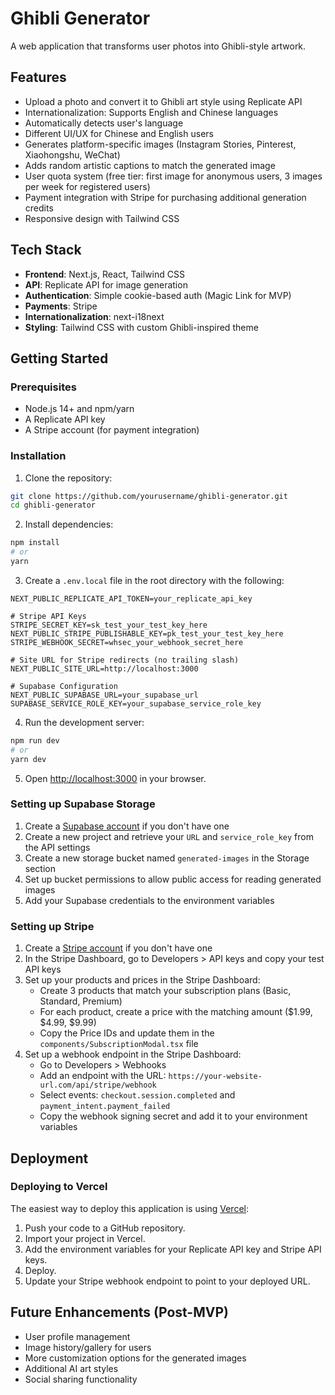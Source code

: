 # Ghibli Generator

A web application that transforms user photos into Ghibli-style artwork.

## Features

- Upload a photo and convert it to Ghibli art style using Replicate API
- Internationalization: Supports English and Chinese languages
- Automatically detects user's language
- Different UI/UX for Chinese and English users
- Generates platform-specific images (Instagram Stories, Pinterest, Xiaohongshu, WeChat)
- Adds random artistic captions to match the generated image
- User quota system (free tier: first image for anonymous users, 3 images per week for registered users)
- Payment integration with Stripe for purchasing additional generation credits
- Responsive design with Tailwind CSS

## Tech Stack

- **Frontend**: Next.js, React, Tailwind CSS
- **API**: Replicate API for image generation
- **Authentication**: Simple cookie-based auth (Magic Link for MVP)
- **Payments**: Stripe
- **Internationalization**: next-i18next
- **Styling**: Tailwind CSS with custom Ghibli-inspired theme

## Getting Started

### Prerequisites

- Node.js 14+ and npm/yarn
- A Replicate API key
- A Stripe account (for payment integration)

### Installation

1. Clone the repository:
```bash
git clone https://github.com/yourusername/ghibli-generator.git
cd ghibli-generator
```

2. Install dependencies:
```bash
npm install
# or
yarn
```

3. Create a `.env.local` file in the root directory with the following:
```
NEXT_PUBLIC_REPLICATE_API_TOKEN=your_replicate_api_key

# Stripe API Keys
STRIPE_SECRET_KEY=sk_test_your_test_key_here
NEXT_PUBLIC_STRIPE_PUBLISHABLE_KEY=pk_test_your_test_key_here
STRIPE_WEBHOOK_SECRET=whsec_your_webhook_secret_here

# Site URL for Stripe redirects (no trailing slash)
NEXT_PUBLIC_SITE_URL=http://localhost:3000

# Supabase Configuration
NEXT_PUBLIC_SUPABASE_URL=your_supabase_url
SUPABASE_SERVICE_ROLE_KEY=your_supabase_service_role_key
```

4. Run the development server:
```bash
npm run dev
# or
yarn dev
```

5. Open [http://localhost:3000](http://localhost:3000) in your browser.

### Setting up Supabase Storage

1. Create a [Supabase account](https://supabase.io) if you don't have one
2. Create a new project and retrieve your `URL` and `service_role_key` from the API settings
3. Create a new storage bucket named `generated-images` in the Storage section
4. Set up bucket permissions to allow public access for reading generated images
5. Add your Supabase credentials to the environment variables

### Setting up Stripe

1. Create a [Stripe account](https://stripe.com) if you don't have one
2. In the Stripe Dashboard, go to Developers > API keys and copy your test API keys
3. Set up your products and prices in the Stripe Dashboard:
   - Create 3 products that match your subscription plans (Basic, Standard, Premium)
   - For each product, create a price with the matching amount ($1.99, $4.99, $9.99)
   - Copy the Price IDs and update them in the `components/SubscriptionModal.tsx` file
4. Set up a webhook endpoint in the Stripe Dashboard:
   - Go to Developers > Webhooks
   - Add an endpoint with the URL: `https://your-website-url.com/api/stripe/webhook`
   - Select events: `checkout.session.completed` and `payment_intent.payment_failed`
   - Copy the webhook signing secret and add it to your environment variables

## Deployment

### Deploying to Vercel

The easiest way to deploy this application is using [Vercel](https://vercel.com):

1. Push your code to a GitHub repository.
2. Import your project in Vercel.
3. Add the environment variables for your Replicate API key and Stripe API keys.
4. Deploy.
5. Update your Stripe webhook endpoint to point to your deployed URL.

## Future Enhancements (Post-MVP)

- User profile management
- Image history/gallery for users
- More customization options for the generated images
- Additional AI art styles
- Social sharing functionality 